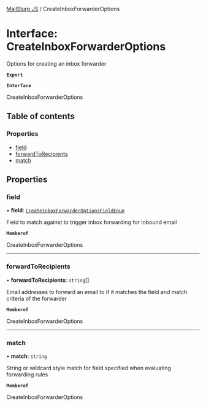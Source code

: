 [MailSlurp JS](../README.md) / CreateInboxForwarderOptions

# Interface: CreateInboxForwarderOptions

Options for creating an inbox forwarder

**`Export`**

**`Interface`**

CreateInboxForwarderOptions

## Table of contents

### Properties

- [field](CreateInboxForwarderOptions.md#field)
- [forwardToRecipients](CreateInboxForwarderOptions.md#forwardtorecipients)
- [match](CreateInboxForwarderOptions.md#match)

## Properties

### field

• **field**: [`CreateInboxForwarderOptionsFieldEnum`](../enums/CreateInboxForwarderOptionsFieldEnum.md)

Field to match against to trigger inbox forwarding for inbound email

**`Memberof`**

CreateInboxForwarderOptions

___

### forwardToRecipients

• **forwardToRecipients**: `string`[]

Email addresses to forward an email to if it matches the field and match criteria of the forwarder

**`Memberof`**

CreateInboxForwarderOptions

___

### match

• **match**: `string`

String or wildcard style match for field specified when evaluating forwarding rules

**`Memberof`**

CreateInboxForwarderOptions

